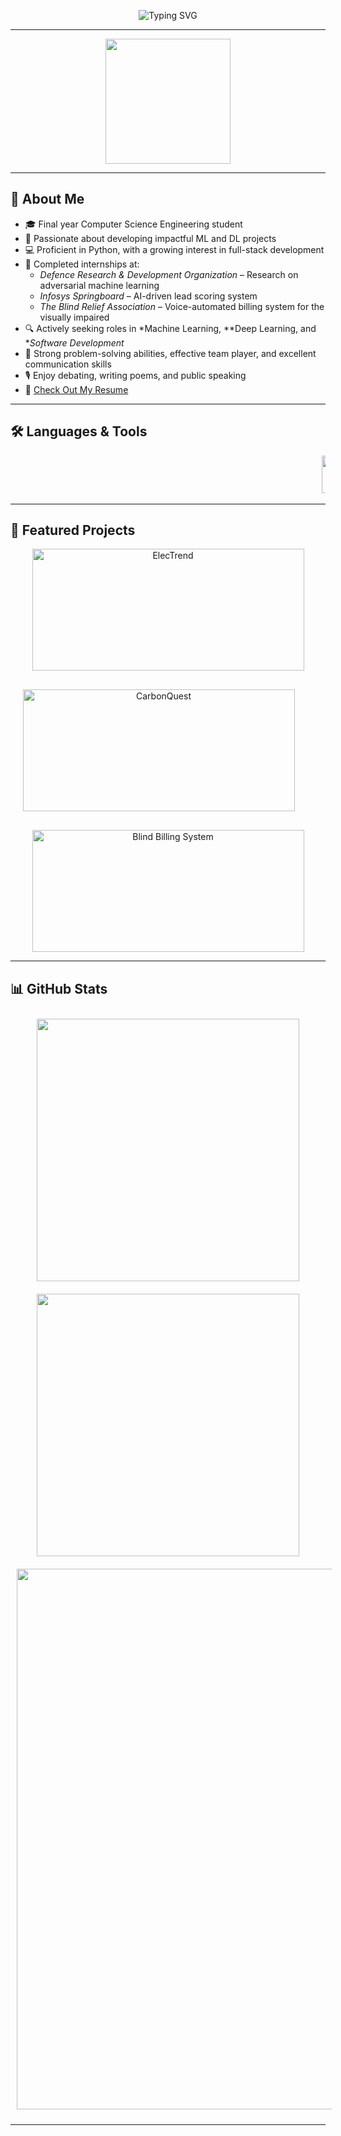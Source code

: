 <p align="center">
  <img src="https://readme-typing-svg.demolab.com?font=Fira+Code&size=28&pause=150&color=FFFFFF&background=00000000&center=true&vCenter=true&width=850&lines=Hi+%F0%9F%91%8B+I'm+Harshit+Saxena;%F0%9F%A4%96+ML+%26+DL+Enthusiast+%7C+%F0%9F%92%BB+Python+Developer;%F0%9F%9B%A0%EF%B8%8F+Full+Stack+Explorer+%7C+%F0%9F%93%9D%EF%B8%8F+Poet+%7C+%F0%9F%8E%A4+Debater" alt="Typing SVG" />
</p>

---
<p align="center">
  <img src="https://media3.giphy.com/media/v1.Y2lkPTc5MGI3NjExdnJnZGp4MmFpZmhxMWRkODBudTA2ZjBwOWlhd2x4dmN2dnlhZXprbyZlcD12MV9pbnRlcm5hbF9naWZfYnlfaWQmY3Q9Zw/78XCFBGOlS6keY1Bil/giphy.gif" width="200" />
</p>

---
## 🌱 About Me

- 🎓 Final year Computer Science Engineering student  
- 🤖 Passionate about developing impactful ML and DL projects  
- 💻 Proficient in Python, with a growing interest in full-stack development  
- 🧪 Completed internships at:
  - *Defence Research & Development Organization* – Research on adversarial machine learning  
  - *Infosys Springboard* – AI-driven lead scoring system  
  - *The Blind Relief Association* – Voice-automated billing system for the visually impaired  
- 🔍 Actively seeking roles in *Machine Learning, **Deep Learning, and **Software Development*  
- 🧠 Strong problem-solving abilities, effective team player, and excellent communication skills  
- 🎙 Enjoy debating, writing poems, and public speaking  
- 📄 [Check Out My Resume](https://drive.google.com/file/d/1ZroevETCSRYqxvD7VE8VznlV8W6PqUv6/view?usp=sharing)

---

## 🛠 Languages & Tools

<div align="center">
  <marquee behavior="scroll" direction="left" scrollamount="6">
    <img src="https://cdn.jsdelivr.net/gh/devicons/devicon/icons/c/c-original.svg" width="60" height="60" alt="C"/>&nbsp;&nbsp;&nbsp;
    <img src="https://cdn.jsdelivr.net/gh/devicons/devicon/icons/cplusplus/cplusplus-original.svg" width="60" height="60" alt="C++"/>&nbsp;&nbsp;&nbsp;
    <img src="https://cdn.jsdelivr.net/gh/devicons/devicon/icons/python/python-original.svg" width="60" height="60" alt="Python"/>&nbsp;&nbsp;&nbsp;
    <img src="https://cdn.jsdelivr.net/gh/devicons/devicon/icons/html5/html5-original.svg" width="60" height="60" alt="HTML5"/>&nbsp;&nbsp;&nbsp;
    <img src="https://cdn.jsdelivr.net/gh/devicons/devicon/icons/css3/css3-original.svg" width="60" height="60" alt="CSS3"/>&nbsp;&nbsp;&nbsp;
    <img src="https://cdn.jsdelivr.net/gh/devicons/devicon/icons/javascript/javascript-original.svg" width="60" height="60" alt="JavaScript"/>&nbsp;&nbsp;&nbsp;
    <img src="https://cdn.jsdelivr.net/gh/devicons/devicon/icons/react/react-original.svg" width="60" height="60" alt="React"/>&nbsp;&nbsp;&nbsp;
    <img src="https://cdn.jsdelivr.net/gh/devicons/devicon/icons/nodejs/nodejs-plain.svg" width="60" height="60" alt="Node.js"/>&nbsp;&nbsp;&nbsp;
    <img src="https://www.pngkey.com/png/detail/98-985032_flask-logo-flask-python-icon.png" width="60" height="60" alt="Flask Logo - Flask Python Icon@pngkey.com">
    <img src="https://cdn.jsdelivr.net/gh/devicons/devicon/icons/mysql/mysql-original.svg" width="60" height="60" alt="MySQL"/>&nbsp;&nbsp;&nbsp;
    <img src="https://cdn.jsdelivr.net/gh/devicons/devicon/icons/tensorflow/tensorflow-original.svg" width="60" height="60" alt="TensorFlow"/>&nbsp;&nbsp;&nbsp;
    <img src="https://cdn.jsdelivr.net/gh/devicons/devicon/icons/pytorch/pytorch-original.svg" width="60" height="60" alt="PyTorch"/>&nbsp;&nbsp;&nbsp;
    <img src="https://cdn.jsdelivr.net/gh/devicons/devicon/icons/numpy/numpy-original.svg" width="60" height="60" alt="NumPy"/>&nbsp;&nbsp;&nbsp;
    <img src="https://cdn.jsdelivr.net/gh/devicons/devicon/icons/pandas/pandas-original.svg" width="60" height="60" alt="Pandas"/>&nbsp;&nbsp;&nbsp;
    <img src="https://cdn.jsdelivr.net/gh/devicons/devicon/icons/matplotlib/matplotlib-original.svg" width="60" height="60" alt="Matplotlib"/>&nbsp;&nbsp;&nbsp;
    <img src="https://upload.wikimedia.org/wikipedia/commons/0/05/Scikit_learn_logo_small.svg" width="60" height="60" alt="Scikit-learn" />&nbsp;&nbsp;&nbsp;
    <img src="https://seaborn.pydata.org/_static/logo-wide-lightbg.svg" width="100" height="40" alt="Seaborn" />&nbsp;&nbsp;&nbsp;
    <img src="https://cdn.jsdelivr.net/gh/devicons/devicon/icons/git/git-original.svg" width="60" height="60" alt="Git"/>&nbsp;&nbsp;&nbsp;
    <img src="https://upload.wikimedia.org/wikipedia/commons/a/ae/Github-desktop-logo-symbol.svg" width="60" height="60" alt="Git"/>&nbsp;&nbsp;&nbsp;
  </marquee>
</div>

---
## 🚀 Featured Projects

<div align="center" style="display: flex; flex-wrap: wrap; justify-content: center; gap: 30px;">

  <a href="https://github.com/HARSHIT-SAXENA3007/ElecTrend">
    <img src="https://github-readme-stats.vercel.app/api/pin/?username=HARSHIT-SAXENA3007&repo=ElecTrend&theme=radical" 
         width="435" height="195" alt="ElecTrend" />
  </a>

  <a href="https://github.com/HARSHIT-SAXENA3007/CarbonQuest">
    <img src="https://github-readme-stats.vercel.app/api/pin/?username=HARSHIT-SAXENA3007&repo=CarbonQuest&theme=radical" 
         width="435" height="195" alt="CarbonQuest" />
  </a>
  <br>
  <a href="https://github.com/HARSHIT-SAXENA3007/Blind-system-billing-for-visually-impaired-people">
    <img src="https://github-readme-stats.vercel.app/api/pin/?username=HARSHIT-SAXENA3007&repo=Blind-system-billing-for-visually-impaired-people&theme=radical" 
         width="435" height="195" alt="Blind Billing System" />
  </a>

</div>


---
## 📊 GitHub Stats
<div align="center">

  <!-- GitHub Stats -->
  <img src="https://github-readme-stats.vercel.app/api?username=HARSHIT-SAXENA3007&show_icons=true&theme=radical&hide_border=false&border_radius=10" width="420" style="margin: 10px;" />
  
  <!-- GitHub Streak -->
  <img src="https://streak-stats.demolab.com?user=HARSHIT-SAXENA3007&theme=radical&hide_border=false&border_radius=10" width="420" style="margin: 10px;" />
  
  <br>

  <!-- Top Languages -->
  <img src="https://github-readme-stats.vercel.app/api/top-langs/?username=HARSHIT-SAXENA3007&layout=compact&theme=radical&hide_border=false&border_radius=10" width="865" style="margin: 10px;" />

</div>


---

